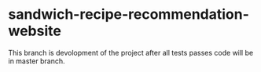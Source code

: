 # sandwich-recipe-recommendation-website
This branch is devolopment of the project after all tests passes code will be in master branch.

